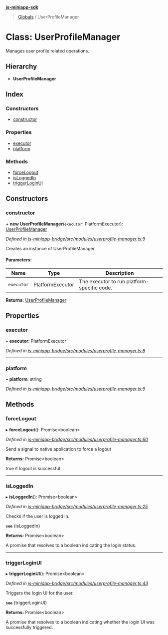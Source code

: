 **[js-miniapp-sdk](../README.md)**

> [Globals](../README.md) / UserProfileManager

# Class: UserProfileManager

Manages user profile related operations.

## Hierarchy

* **UserProfileManager**

## Index

### Constructors

* [constructor](userprofilemanager.md#constructor)

### Properties

* [executor](userprofilemanager.md#executor)
* [platform](userprofilemanager.md#platform)

### Methods

* [forceLogout](userprofilemanager.md#forcelogout)
* [isLoggedIn](userprofilemanager.md#isloggedin)
* [triggerLoginUI](userprofilemanager.md#triggerloginui)

## Constructors

### constructor

\+ **new UserProfileManager**(`executor`: PlatformExecutor): [UserProfileManager](userprofilemanager.md)

*Defined in [js-miniapp-bridge/src/modules/userprofile-manager.ts:9](https://github.com/rakutentech/js-miniapp/blob/b0ef4a6/js-miniapp-bridge/src/modules/userprofile-manager.ts#L9)*

Creates an instance of UserProfileManager.

#### Parameters:

Name | Type | Description |
------ | ------ | ------ |
`executor` | PlatformExecutor | The executor to run platform-specific code.  |

**Returns:** [UserProfileManager](userprofilemanager.md)

## Properties

### executor

•  **executor**: PlatformExecutor

*Defined in [js-miniapp-bridge/src/modules/userprofile-manager.ts:8](https://github.com/rakutentech/js-miniapp/blob/b0ef4a6/js-miniapp-bridge/src/modules/userprofile-manager.ts#L8)*

___

### platform

•  **platform**: string

*Defined in [js-miniapp-bridge/src/modules/userprofile-manager.ts:9](https://github.com/rakutentech/js-miniapp/blob/b0ef4a6/js-miniapp-bridge/src/modules/userprofile-manager.ts#L9)*

## Methods

### forceLogout

▸ **forceLogout**(): Promise\<boolean>

*Defined in [js-miniapp-bridge/src/modules/userprofile-manager.ts:60](https://github.com/rakutentech/js-miniapp/blob/b0ef4a6/js-miniapp-bridge/src/modules/userprofile-manager.ts#L60)*

Send a signal to native application to force a logout

**Returns:** Promise\<boolean>

true if logout is successful

___

### isLoggedIn

▸ **isLoggedIn**(): Promise\<boolean>

*Defined in [js-miniapp-bridge/src/modules/userprofile-manager.ts:25](https://github.com/rakutentech/js-miniapp/blob/b0ef4a6/js-miniapp-bridge/src/modules/userprofile-manager.ts#L25)*

Checks if the user is logged in.

**`see`** {isLoggedIn}

**Returns:** Promise\<boolean>

A promise that resolves to a boolean indicating the login status.

___

### triggerLoginUI

▸ **triggerLoginUI**(): Promise\<boolean>

*Defined in [js-miniapp-bridge/src/modules/userprofile-manager.ts:43](https://github.com/rakutentech/js-miniapp/blob/b0ef4a6/js-miniapp-bridge/src/modules/userprofile-manager.ts#L43)*

Triggers the login UI for the user.

**`see`** {triggerLoginUI}

**Returns:** Promise\<boolean>

A promise that resolves to a boolean indicating whether the login UI was successfully triggered.
